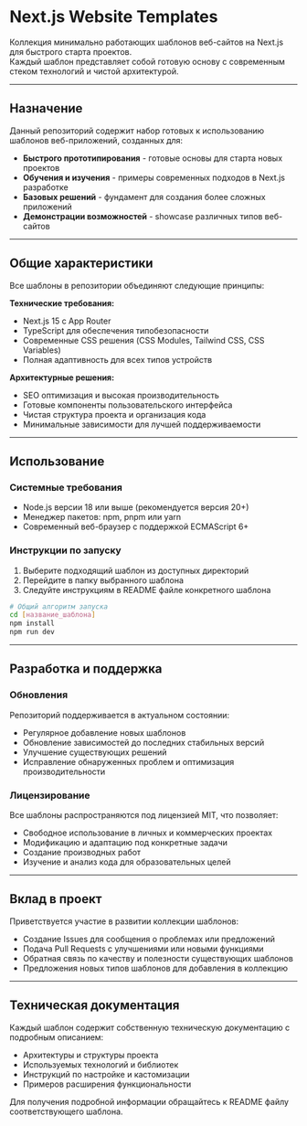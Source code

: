 # Next.js Website Templates

Коллекция минимально работающих шаблонов веб-сайтов на Next.js для быстрого старта проектов.  
Каждый шаблон представляет собой готовую основу с современным стеком технологий и чистой архитектурой.

---

## Назначение

Данный репозиторий содержит набор готовых к использованию шаблонов веб-приложений, созданных для:

- **Быстрого прототипирования** - готовые основы для старта новых проектов
- **Обучения и изучения** - примеры современных подходов в Next.js разработке  
- **Базовых решений** - фундамент для создания более сложных приложений
- **Демонстрации возможностей** - showcase различных типов веб-сайтов

---

## Общие характеристики

Все шаблоны в репозитории объединяют следующие принципы:

**Технические требования:**
- Next.js 15 с App Router
- TypeScript для обеспечения типобезопасности
- Современные CSS решения (CSS Modules, Tailwind CSS, CSS Variables)
- Полная адаптивность для всех типов устройств

**Архитектурные решения:**
- SEO оптимизация и высокая производительность
- Готовые компоненты пользовательского интерфейса
- Чистая структура проекта и организация кода
- Минимальные зависимости для лучшей поддерживаемости

---

## Использование

### Системные требования

- Node.js версии 18 или выше (рекомендуется версия 20+)
- Менеджер пакетов: npm, pnpm или yarn
- Современный веб-браузер с поддержкой ECMAScript 6+

### Инструкции по запуску

1. Выберите подходящий шаблон из доступных директорий
2. Перейдите в папку выбранного шаблона
3. Следуйте инструкциям в README файле конкретного шаблона

```bash
# Общий алгоритм запуска
cd [название_шаблона]
npm install
npm run dev
```

---

## Разработка и поддержка

### Обновления

Репозиторий поддерживается в актуальном состоянии:
- Регулярное добавление новых шаблонов
- Обновление зависимостей до последних стабильных версий
- Улучшение существующих решений
- Исправление обнаруженных проблем и оптимизация производительности

### Лицензирование

Все шаблоны распространяются под лицензией MIT, что позволяет:
- Свободное использование в личных и коммерческих проектах
- Модификацию и адаптацию под конкретные задачи
- Создание производных работ
- Изучение и анализ кода для образовательных целей

---

## Вклад в проект

Приветствуется участие в развитии коллекции шаблонов:

- Создание Issues для сообщения о проблемах или предложений
- Подача Pull Requests с улучшениями или новыми функциями
- Обратная связь по качеству и полезности существующих шаблонов
- Предложения новых типов шаблонов для добавления в коллекцию

---

## Техническая документация

Каждый шаблон содержит собственную техническую документацию с подробным описанием:
- Архитектуры и структуры проекта
- Используемых технологий и библиотек
- Инструкций по настройке и кастомизации
- Примеров расширения функциональности

Для получения подробной информации обращайтесь к README файлу соответствующего шаблона.